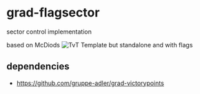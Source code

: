 # grad-flagsector

sector control implementation

based on McDiods ![TvT Template](https://github.com/gruppe-adler/TvT_Template.VR/tree/master/functions) but standalone and with flags



## dependencies

* https://github.com/gruppe-adler/grad-victorypoints
